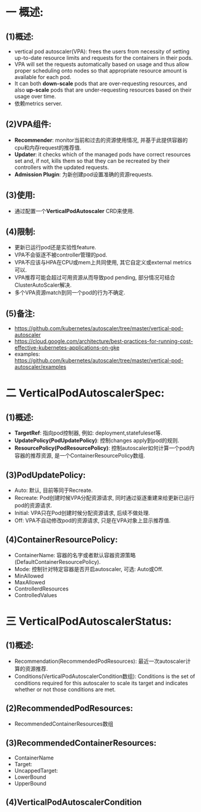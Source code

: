 # 一 概述:
## (1)概述:
- vertical pod autoscaler(VPA): frees the users from necessity of setting up-to-date resource limits and requests for the containers in their pods. 
- VPA will set the requests automatically based on usage and thus allow proper scheduling onto nodes so that appropriate resource amount is available for each pod. 
- It can both **down-scale** pods that are over-requesting resources, and also **up-scale** pods that are under-requesting resources based on their usage over time.
- 依赖metrics server.

## (2)VPA组件:
- **Recommender**: monitor当前和过去的资源使用情况, 并基于此提供容器的cpu和内存request的推荐值.
- **Updater**: it checks which of the managed pods have correct resources set and, if not, kills them so that they can be recreated by their controllers with the updated requests.
- **Admission Plugin**: 为新创建pod设置准确的资源requests.

## (3)使用:
- 通过配置一个**VerticalPodAutoscaler** CRD来使用.

## (4)限制:
- 更新已运行pod还是实验性feature.
- VPA不会驱逐不被controller管理的pod.
- VPA不应该与HPA在CPU或mem上共同使用, 其它自定义或external metrics可以.
- VPA推荐可能会超过可用资源从而导致pod pending, 部分情况可结合ClusterAutoScaler解决.
- 多个VPA资源match到同一个pod的行为不确定.

## (5)备注:
- https://github.com/kubernetes/autoscaler/tree/master/vertical-pod-autoscaler
- https://cloud.google.com/architecture/best-practices-for-running-cost-effective-kubernetes-applications-on-gke
- examples: https://github.com/kubernetes/autoscaler/tree/master/vertical-pod-autoscaler/examples

# 二 VerticalPodAutoscalerSpec:
## (1)概述:
- **TargetRef**: 指向pod控制器, 例如: deployment,statefuleset等.
- **UpdatePolicy(PodUpdatePolicy)**: 控制changes apply到pod的规则.
- **ResourcePolicy(PodResourcePolicy)**: 控制autoscaler如何计算一个pod内容器的推荐资源, 是一个ContainerResourcePolicy数组.

## (3)PodUpdatePolicy:
- Auto: 默认, 目前等同于Recreate.
- Recreate: Pod创建时候VPA分配资源请求, 同时通过驱逐重建来给更新已运行pod的资源请求.
- Initial: VPA只在Pod创建时候分配资源请求, 后续不做处理.
- Off: VPA不自动修改pod的资源请求, 只是在VPA对象上显示推荐值.

## (4)ContainerResourcePolicy:
- ContainerName: 容器的名字或者默认容器资源策略(DefaultContainerResourcePolicy).
- Mode: 控制针对特定容器是否开启autoscaler, 可选: Auto或Off.
- MinAllowed
- MaxAllowed
- ControllerdResources
- ControlledValues

# 三 VerticalPodAutoscalerStatus:
## (1)概述:
- Recommendation(RecommendedPodResources): 最近一次autoscaler计算的资源推荐.
- Conditions(VerticalPodAutoscalerCondition数组): Conditions is the set of conditions required for this autoscaler to scale its target and indicates whether or not those conditions are met.

## (2)RecommendedPodResources:
- RecommendedContainerResources数组

## (3)RecommendedContainerResources:
- ContainerName
- Target: 
- UncappedTarget: 
- LowerBound
- UpperBound

## (4)VerticalPodAutoscalerCondition

